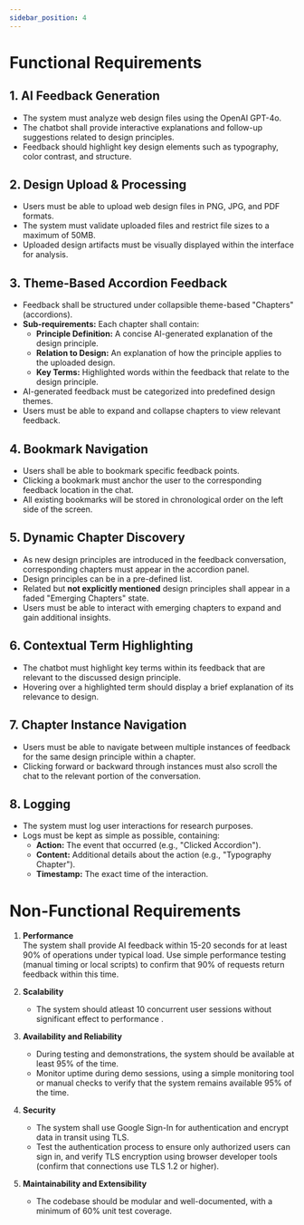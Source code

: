 ```yaml
---
sidebar_position: 4
---
```


# Functional Requirements

## 1. AI Feedback Generation
- The system must analyze web design files using the OpenAI GPT-4o.
- The chatbot shall provide interactive explanations and follow-up suggestions related to design principles.
- Feedback should highlight key design elements such as typography, color contrast, and structure.

## 2. Design Upload & Processing
- Users must be able to upload web design files in PNG, JPG, and PDF formats.
- The system must validate uploaded files and restrict file sizes to a maximum of 50MB.
- Uploaded design artifacts must be visually displayed within the interface for analysis.

## 3. Theme-Based Accordion Feedback
- Feedback shall be structured under collapsible theme-based "Chapters" (accordions).
- **Sub-requirements:** Each chapter shall contain:
  - **Principle Definition:** A concise AI-generated explanation of the design principle.
  - **Relation to Design:** An explanation of how the principle applies to the uploaded design.
  - **Key Terms:** Highlighted words within the feedback that relate to the design principle.
- AI-generated feedback must be categorized into predefined design themes.
- Users must be able to expand and collapse chapters to view relevant feedback.

## 4. Bookmark Navigation
- Users shall be able to bookmark specific feedback points.
- Clicking a bookmark must anchor the user to the corresponding feedback location in the chat.
- All existing bookmarks will be stored in chronological order on the left side of the screen.

## 5. Dynamic Chapter Discovery
- As new design principles are introduced in the feedback conversation, corresponding chapters must appear in the accordion panel.
- Design principles can be in a pre-defined list.
- Related but **not explicitly mentioned** design principles shall appear in a faded "Emerging Chapters" state.
- Users must be able to interact with emerging chapters to expand and gain additional insights.

## 6. Contextual Term Highlighting
- The chatbot must highlight key terms within its feedback that are relevant to the discussed design principle.
- Hovering over a highlighted term should display a brief explanation of its relevance to design.

## 7. Chapter Instance Navigation
- Users must be able to navigate between multiple instances of feedback for the same design principle within a chapter.
- Clicking forward or backward through instances must also scroll the chat to the relevant portion of the conversation.

## 8. Logging
- The system must log user interactions for research purposes.
- Logs must be kept as simple as possible, containing:
  - **Action:** The event that occurred (e.g., "Clicked Accordion").
  - **Content:** Additional details about the action (e.g., "Typography Chapter").
  - **Timestamp:** The exact time of the interaction.

# Non-Functional Requirements

1. **Performance**  
   The system shall provide AI feedback within 15-20 seconds for at least 90% of operations under typical load.
   Use simple performance testing (manual timing or local scripts) to confirm that 90% of requests return feedback within this time.

3. **Scalability**  
   - The system should atleast 10 concurrent user sessions without significant effect to performance .  
   
4. **Availability and Reliability**  
   - During testing and demonstrations, the system should be available at least 95% of the time.  
   - Monitor uptime during demo sessions, using a simple monitoring tool or manual checks to verify that the system remains available 95% of the time.

5. **Security**  
   - The system shall use Google Sign-In for authentication and encrypt data in transit using TLS.  
   - Test the authentication process to ensure only authorized users can sign in, and verify TLS encryption using browser developer tools (confirm that connections use TLS 1.2 or higher).

7. **Maintainability and Extensibility**  
   - The codebase should be modular and well-documented, with a minimum of 60% unit test coverage.  


